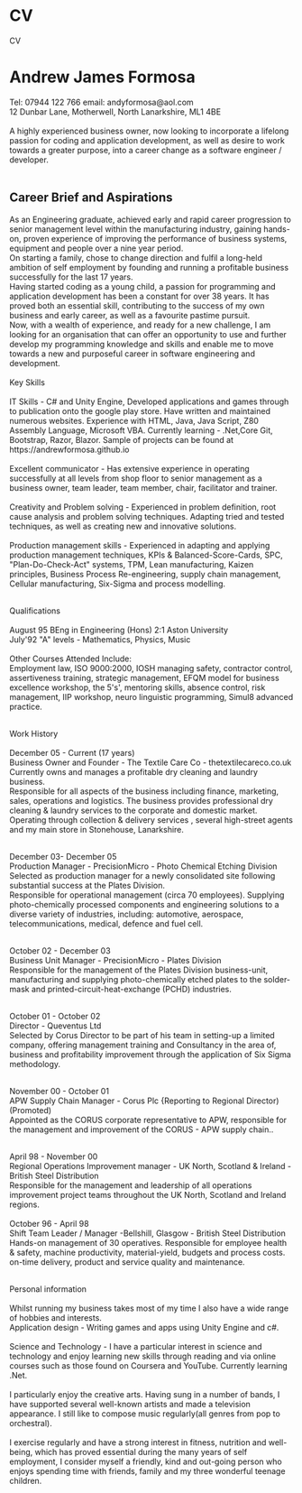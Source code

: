# CV
CV
<h1>Andrew James Formosa</h1>
Tel: 07944 122 766 email: andyformosa@aol.com</br>
12 Dunbar Lane, Motherwell, North Lanarkshire, ML1 4BE</br></br>
A highly experienced business owner, now looking to incorporate a lifelong passion for coding and application development, as well as desire to work towards a greater purpose, into a career change as a software engineer / developer.</br></br>
<h2>Career Brief and Aspirations</h2>
As an Engineering graduate, achieved early and rapid career progression to senior management  level within the manufacturing industry, gaining hands-on, proven experience of  improving the performance of business systems, equipment and people over a nine year period.</br>
On starting a family, chose to change direction and fulfil a long-held ambition of self employment by founding and running a profitable business successfully  for the last 17 years.</br>
Having started coding as a young child, a passion for programming and application development has been a constant for over 38 years. It has proved both an essential skill, contributing to the success of my own business and early career, as well as a favourite pastime pursuit. </br>
Now, with a wealth of experience, and ready for a new challenge, I am looking for an organisation that can offer an opportunity to use and  further develop my programming knowledge and skills and enable me to move towards a new and purposeful career in software engineering and development.</br></br>
Key Skills</br></br>
IT Skills - C# and Unity Engine, Developed applications and games through to publication onto the google play store. Have written and maintained numerous websites. Experience with HTML, Java, Java Script, Z80 Assembly Language, Microsoft VBA. Currently learning - .Net,Core Git, Bootstrap, Razor, Blazor. Sample of projects can be found at https://andrewformosa.github.io</br></br>
Excellent communicator - Has extensive experience in operating successfully at all levels from shop floor to senior management as a business owner, team leader, team member, chair, facilitator and trainer.</br></br>
Creativity and Problem solving - Experienced in problem definition, root cause analysis and problem solving techniques. Adapting tried and tested techniques, as well as creating new and innovative solutions.</br></br>
Production management skills - Experienced in adapting and applying production management techniques, KPIs & Balanced-Score-Cards, SPC, "Plan-Do-Check-Act" systems, TPM, Lean manufacturing, Kaizen principles, Business Process Re-engineering, supply chain management, Cellular manufacturing, Six-Sigma and process modelling.</br></br>

Qualifications</br></br>
August 95 BEng in Engineering (Hons) 2:1 Aston University</br>
July'92 "A" levels - Mathematics, Physics, Music</br></br>
Other Courses Attended Include:</br>
Employment law, ISO 9000:2000, IOSH managing safety, contractor control, assertiveness training, strategic management, EFQM model for business excellence workshop, the 5's', mentoring skills, absence control, risk management, IIP workshop, neuro linguistic programming, Simul8 advanced practice.</br></br>

Work History</br></br>
December 05 - Current (17 years) </br>
Business Owner and Founder - The Textile Care Co - thetextilecareco.co.uk</br>
Currently owns and manages a profitable dry cleaning and laundry business.</br>
Responsible for all aspects of the business including finance, marketing, sales, operations and logistics. The business provides professional dry cleaning & laundry services to the corporate and domestic market. Operating through collection & delivery services , several high-street agents and my main store in Stonehouse, Lanarkshire.</br></br>

December 03- December 05</br>
Production Manager - PrecisionMicro - Photo Chemical Etching Division</br>
Selected as production manager for a newly consolidated site following substantial success at the Plates Division.</br>
Responsible for operational management (circa 70 employees). Supplying photo-chemically processed components and engineering solutions to a diverse variety of industries, including: automotive, aerospace, telecommunications, medical, defence  and fuel cell.</br></br>

October 02 - December 03</br>
Business Unit Manager - PrecisionMicro - Plates Division</br>
Responsible for the management of the Plates Division business-unit, manufacturing and supplying photo-chemically etched plates to the solder- mask and printed-circuit-heat-exchange (PCHD) industries.</br></br>

October 01 - October 02</br>
Director - Queventus Ltd</br>
Selected by Corus Director to be part of his team in setting-up a limited company, offering management training and Consultancy in the area of, business and profitability improvement through the application of Six Sigma methodology.</br></br>

November 00 - October 01</br>
APW Supply Chain Manager - Corus Plc {Reporting to Regional Director) (Promoted)</br>
Appointed as the CORUS corporate representative to APW, responsible for the management and improvement of the CORUS - APW supply chain..</br></br>

April 98 - November 00</br>
Regional Operations Improvement manager - UK North, Scotland & Ireland - British Steel Distribution </br>
Responsible for the management and leadership of all operations improvement project teams throughout the UK North, Scotland and Ireland regions.</br></br>
October 96 - April 98</br>
Shift Team Leader / Manager -Bellshill, Glasgow - British Steel Distribution</br>
Hands-on management of 30 operatives. Responsible for employee health & safety, machine productivity, material-yield, budgets and process costs. on-time delivery, product and service quality and maintenance.</br></br>

Personal information</br></br>
Whilst running my business takes most of my time I also have a wide range of hobbies and interests.</br>
Application design - Writing games and apps using Unity Engine and c#.</br></br>
Science and Technology - I have a particular interest in science and technology and enjoy learning new skills through reading and via online courses such as those found on Coursera and YouTube. Currently learning .Net.</br></br>
I particularly enjoy the creative arts. Having sung in a number of bands, I have supported several well-known artists and made a television appearance. I still like to compose music regularly(all genres from pop to orchestral).</br></br>
I exercise regularly and have a strong interest in fitness, nutrition and well-being, which has proved essential during the many years of self employment,
I consider myself a friendly, kind and out-going person who enjoys spending time with friends, family and my three wonderful teenage children.
